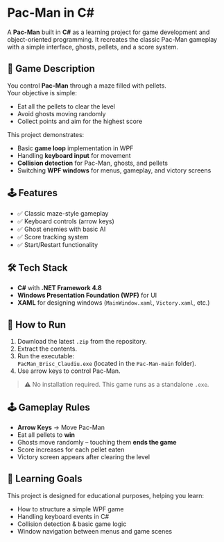 # Pac-Man in C#

A **Pac-Man** built in **C#** as a learning project for game development and object-oriented programming.
It recreates the classic Pac-Man gameplay with a simple interface, ghosts, pellets, and a score system.

## 🎯 Game Description
You control **Pac-Man** through a maze filled with pellets.  
Your objective is simple:
- Eat all the pellets to clear the level
- Avoid ghosts moving randomly
- Collect points and aim for the highest score

This project demonstrates:
- Basic **game loop** implementation in WPF
- Handling **keyboard input** for movement
- **Collision detection** for Pac-Man, ghosts, and pellets
- Switching **WPF windows** for menus, gameplay, and victory screens


## 🕹 Features
- ✅ Classic maze-style gameplay
- ✅ Keyboard controls (arrow keys)
- ✅ Ghost enemies with basic AI
- ✅ Score tracking system
- ✅ Start/Restart functionality

## 🛠️ Tech Stack
- **C#** with **.NET Framework 4.8**  
- **Windows Presentation Foundation (WPF)** for UI  
- **XAML** for designing windows (`MainWindow.xaml`, `Victory.xaml`, etc.) 

## 🚀 How to Run
1. Download the latest `.zip` from the repository.
2. Extract the contents.
3. Run the executable:  
   `PacMan_Brisc_Claudiu.exe` (located in the `Pac-Man-main` folder).
4. Use arrow keys to control Pac-Man.

> ⚠ No installation required. This game runs as a standalone `.exe`.

## 🕹️ Gameplay Rules
- **Arrow Keys** → Move Pac-Man  
- Eat all pellets to **win**  
- Ghosts move randomly – touching them **ends the game**  
- Score increases for each pellet eaten  
- Victory screen appears after clearing the level  

## 📖 Learning Goals
This project is designed for educational purposes, helping you learn:
- How to structure a simple WPF game
- Handling keyboard events in C#
- Collision detection & basic game logic
- Window navigation between menus and game scenes 
